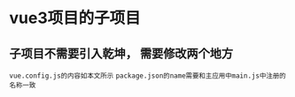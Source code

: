 # vue3项目的子项目
## 子项目不需要引入乾坤， 需要修改两个地方
`vue.config.js的内容如本文所示`
`package.json的name需要和主应用中main.js中注册的名称一致`

